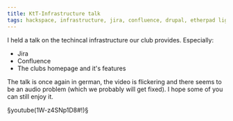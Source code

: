```yaml
---
title: KtT-Infrastructure talk
tags: hackspace, infrastructure, jira, confluence, drupal, etherpad light, talk
---
```


I held a talk on the techincal infrastructure our club provides. Especially:

* Jira
* Confluence
* The clubs homepage and it's features

The talk is once again in german, the video is flickering and there seems to be an audio problem (which we probably will get fixed). I hope some of you can still enjoy it. 

<!--more-->

§youtube(1W-z4SNp1D8#!)§
